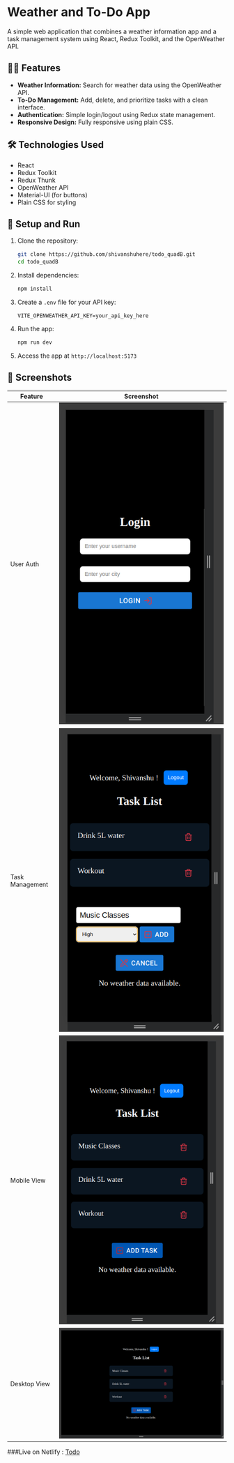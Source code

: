 # Weather and To-Do App

A simple web application that combines a weather information app and a task management system using React, Redux Toolkit, and the OpenWeather API.

## 🧑‍💻 Features

-   **Weather Information:** Search for weather data using the OpenWeather API.
-   **To-Do Management:** Add, delete, and prioritize tasks with a clean interface.
-   **Authentication:** Simple login/logout using Redux state management.
-   **Responsive Design:** Fully responsive using plain CSS.

## 🛠️ Technologies Used

-   React
-   Redux Toolkit
-   Redux Thunk
-   OpenWeather API
-   Material-UI (for buttons)
-   Plain CSS for styling

## 🚀 Setup and Run

1. Clone the repository:

    ```bash
    git clone https://github.com/shivanshuhere/todo_quadB.git
    cd todo_quadB
    ```

2. Install dependencies:

    ```bash
    npm install
    ```

3. Create a `.env` file for your API key:

    ```env
    VITE_OPENWEATHER_API_KEY=your_api_key_here
    ```

4. Run the app:

    ```bash
    npm run dev
    ```

5. Access the app at `http://localhost:5173`

## 📸 Screenshots

| Feature         | Screenshot                                     |
| --------------- | ---------------------------------------------- |
| User Auth       | ![User Auth](./screenshots/userAuth.png)       |
| Task Management | ![To-Do](./screenshots/todo.png)               |
| Mobile View     | ![Mobile View](./screenshots/mobileview.png)   |
| Desktop View    | ![Desktop View](./screenshots/desktopview.png) |

###Live on Netlify : [Todo](https://todoappq.netlify.app/)
